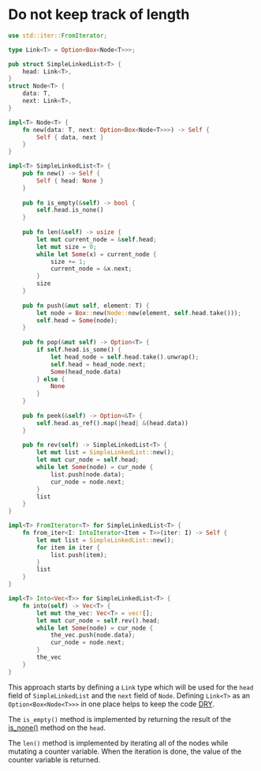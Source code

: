 # Do not keep track of length

```rust
use std::iter::FromIterator;

type Link<T> = Option<Box<Node<T>>>;

pub struct SimpleLinkedList<T> {
    head: Link<T>,
}
struct Node<T> {
    data: T,
    next: Link<T>,
}

impl<T> Node<T> {
    fn new(data: T, next: Option<Box<Node<T>>>) -> Self {
        Self { data, next }
    }
}

impl<T> SimpleLinkedList<T> {
    pub fn new() -> Self {
        Self { head: None }
    }
    
    pub fn is_empty(&self) -> bool {
        self.head.is_none()
    }
    
    pub fn len(&self) -> usize {
        let mut current_node = &self.head;
        let mut size = 0;
        while let Some(x) = current_node {
            size += 1;
            current_node = &x.next;
        }
        size
    }
    
    pub fn push(&mut self, element: T) {
        let node = Box::new(Node::new(element, self.head.take()));
        self.head = Some(node);
    }
    
    pub fn pop(&mut self) -> Option<T> {
        if self.head.is_some() {
            let head_node = self.head.take().unwrap();
            self.head = head_node.next;
            Some(head_node.data)
        } else {
            None
        }
    }
    
    pub fn peek(&self) -> Option<&T> {
        self.head.as_ref().map(|head| &(head.data))
    }
    
    pub fn rev(self) -> SimpleLinkedList<T> {
        let mut list = SimpleLinkedList::new();
        let mut cur_node = self.head;
        while let Some(node) = cur_node {
            list.push(node.data);
            cur_node = node.next;
        }
        list
    }
}

impl<T> FromIterator<T> for SimpleLinkedList<T> {
    fn from_iter<I: IntoIterator<Item = T>>(iter: I) -> Self {
        let mut list = SimpleLinkedList::new();
        for item in iter {
            list.push(item);
        }
        list
    }
}

impl<T> Into<Vec<T>> for SimpleLinkedList<T> {
    fn into(self) -> Vec<T> {
        let mut the_vec: Vec<T> = vec![];
        let mut cur_node = self.rev().head;
        while let Some(node) = cur_node {
            the_vec.push(node.data);
            cur_node = node.next;
        }
        the_vec
    }
}
```

This approach starts by defining a `Link` type which will be used for the `head` field of `SimpleLinkedList` and the `next` field of `Node`.
Defining `Link<T>` as an `Option<Box<Node<T>>>` in one place helps to keep the code [DRY][dry].

The `is_empty()` method is implemented by returning the result of the [is_none()][is-none] method on the `head`.

The `len()` method is implemented by iterating all of the nodes while mutating a counter variable.
When the iteration is done, the value of the counter variable is returned.

[dry]: https://en.wikipedia.org/wiki/Don%27t_repeat_yourself
[is-none]: https://doc.rust-lang.org/std/option/enum.Option.html#method.is_none

